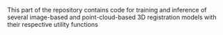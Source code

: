 This part of the repository contains code for training and inference of several image-based and point-cloud-based 3D registration models with their respective utility functions
